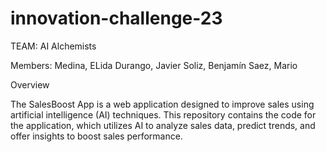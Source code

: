 # innovation-challenge-23
TEAM: AI Alchemists

Members:
        Medina, ELida
        Durango, Javier
        Soliz, Benjamín
        Saez, Mario

Overview

The SalesBoost App is a web application designed to improve sales using artificial intelligence (AI) techniques. 
This repository contains the code for the application, which utilizes AI to analyze sales data, predict trends, 
and offer insights to boost sales performance.

